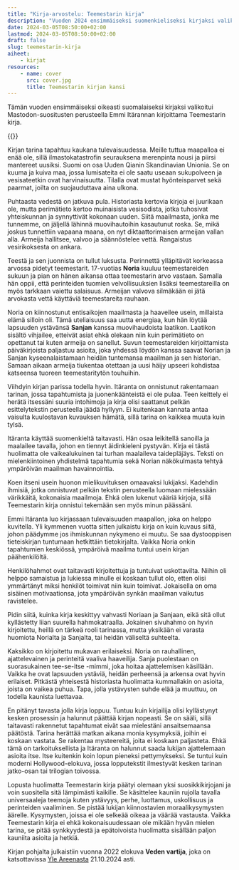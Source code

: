 ```yaml
---
title: "Kirja-arvostelu: Teemestarin kirja"
description: "Vuoden 2024 ensimmäiseksi suomenkieliseksi kirjaksi valikoitui puolisolta lahjaksi saatu Apollo-murhat."
date: 2024-03-05T08:50:00+02:00
lastmod: 2024-03-05T08:50:00+02:00
draft: false
slug: teemestarin-kirja
aiheet:
    - kirjat
resources:
    - name: cover
      src: cover.jpg
      title: Teemestarin kirjan kansi
---
```


Tämän vuoden ensimmäiseksi oikeasti suomalaiseksi kirjaksi valikoitui Mastodon-suositusten perusteella Emmi Itärannan kirjoittama Teemestarin kirja.

<!--more-->

{{<cover>}}

Kirjan tarina tapahtuu kaukana tulevaisuudessa. Meille tuttua maapalloa ei enää ole, sillä ilmastokatastrofin seurauksena merenpinta nousi ja piirsi mantereet uusiksi. Suomi on osa Uuden Qianin Skandinavian Unionia. Se on kuuma ja kuiva maa, jossa lumisateita ei ole saatu useaan sukupolveen ja vesisateetkin ovat harvinaisuutta. Tilalla ovat mustat hyönteisparvet sekä paarmat, joilta on suojauduttava aina ulkona.

Puhtaasta vedestä on jatkuva pula. Historiasta kertovia kirjoja ei juurikaan ole, mutta perimätieto kertoo muinaisista vesisodista, jotka tuhosivat yhteiskunnan ja synnyttivät kokonaan uuden. Siitä maailmasta, jonka me tunnemme, on jäljellä lähinnä muovihautoihin kasautunut roska. Se, mikä joskus tunnettiin vapaana maana, on nyt diktaattorimaisen armeijan vallan alla. Armeija hallitsee, valvoo ja säännöstelee vettä. Rangaistus vesirikoksesta on ankara.

Teestä ja sen juonnista on tullut luksusta. Perinnettä ylläpitävät korkeassa arvossa pidetyt teemestarit. 17-vuotias **Noria** kuuluu teemestareiden sukuun ja pian on hänen aikansa ottaa teemestarin arvo vastaan. Samalla hän oppii, että perinteiden tuomien velvollisuuksien lisäksi teemestareilla on myös tarkkaan vaiettu salaisuus. Armeijan valvova silmäkään ei jätä arvokasta vettä käyttäviä teemestareita rauhaan.

Noria on kiinnostunut entisaikojen maailmasta ja haaveilee usein, millaista elämä silloin oli. Tämä uteliaisuus saa uutta energiaa, kun hän löytää lapsuuden ystävänsä **Sanjan** kanssa muovihaudoista laatikon. Laatikon sisältö vihjailee, etteivät asiat ehkä olekaan niin kuin perimätieto on opettanut tai kuten armeija on sanellut. Suvun teemestareiden kirjoittamista päiväkirjoista paljastuu asioita, joka yhdessä löydön kanssa saavat Norian ja Sanjan kyseenalaistamaan heidän tuntemansa maailman ja sen historian. Samaan aikaan armeija tiukentaa otettaan ja uusi häijy upseeri kohdistaa katseensa tuoreen teemestaritytön touhuihin.

Viihdyin kirjan parissa todella hyvin. Itäranta on onnistunut rakentamaan tarinan, jossa tapahtumista ja juonenkäänteistä ei ole pulaa. Teen keittely ei herätä itsessäni suuria intohimoja ja kirja olisi saattanut pelkän esittelytekstin perusteella jäädä hyllyyn. Ei kuitenkaan kannata antaa vaisulta kuulostavan kuvauksen hämätä, sillä tarina on kaikkea muuta kuin tylsä.

Itäranta käyttää suomenkieltä taitavasti. Hän osaa leikitellä sanoilla ja maalailee tavalla, johon en tiennyt äidinkieleni pystyvän. Kirja ei tästä huolimatta ole vaikealukuinen tai turhan maalaileva taidepläjäys. Teksti on mielenkiintoinen yhdistelmä tapahtumia sekä Norian näkökulmasta tehtyä ympäröivän maailman havainnointia.

Koen itseni usein huonon mielikuvituksen omaavaksi lukijaksi. Kadehdin ihmisiä, jotka onnistuvat pelkän tekstin perusteella luomaan mielessään värikkäitä, kokonaisia maailmoja. Ehkä olen lukenut vääriä kirjoja, sillä Teemestarin kirja onnistui tekemään sen myös minun päässäni.

Emmi Itäranta luo kirjassaan tulevaisuuden maapallon, joka on helppo kuvitella. Yli kymmenen vuotta sitten julkaistu kirja on kuin kuvaus siitä, johon päädymme jos ihmiskunnan nykymeno ei muutu. Se saa dystooppisen tieteiskirjan tuntumaan hetkittäin tietokirjalta. Vaikka Noria onkin tapahtumien keskiössä, ympäröivä maailma tuntui usein kirjan päähenkilöltä.

Henkilöhahmot ovat taitavasti kirjoitettuja ja tuntuivat uskottavilta. Niihin oli helppo samaistua ja lukiessa minulle ei koskaan tullut olo, etten olisi ymmärtänyt miksi henkilöt toimivat niin kuin toimivat. Jokaisella on oma sisäinen motivaationsa, jota ympäröivän synkän maailman vaikutus ravistelee.

Pidin siitä, kuinka kirja keskittyy vahvasti Noriaan ja Sanjaan, eikä sitä ollut kyllästetty liian suurella hahmokatraalla. Jokainen sivuhahmo on hyvin kirjoitettu, heillä on tärkeä rooli tarinassa, mutta yksikään ei varasta huomiota Norialta ja Sanjalta, tai heidän väliseltä suhteelta.

Kaksikko on kirjoitettu mukavan erilaiseksi. Noria on rauhallinen, ajattelevainen ja perinteitä vaaliva haaveilija. Sanja puolestaan on suorasukainen tee-se-itse -mimmi, joka hoitaa ajattelemisen käsillään. Vaikka he ovat lapsuuden ystäviä, heidän perheensä ja arkensa ovat hyvin erilaiset. Pitkästä yhteisestä historiasta huolimatta kummallakin on asioita, joista on vaikea puhua. Tapa, jolla ystävysten suhde elää ja muuttuu, on todella kaunista luettavaa.

En pitänyt tavasta jolla kirja loppuu. Tuntuu kuin kirjailija olisi kyllästynyt kesken prosessin ja halunnut päättää kirjan nopeasti. Se on sääli, sillä taitavasti rakennetut tapahtumat eivät saa mielestäni ansaitsemaansa päätöstä. Tarina herättää matkan aikana monia kysymyksiä, joihin ei koskaan vastata. Se rakentaa mysteereitä, joita ei koskaan paljasteta. Ehkä tämä on tarkoituksellista ja Itäranta on halunnut saada lukijan ajattelemaan asioita itse. Itse kuitenkin koin lopun pieneksi pettymykseksi. Se tuntui kuin moderni Hollywood-elokuva, jossa lopputekstit ilmestyvät kesken tarinan jatko-osan tai trilogian toivossa.

Lopusta huolimatta Teemestarin kirja päätyi olemaan yksi suosikkikirjojani ja voin suositella sitä lämpimästi kaikille. Se käsittelee kauniin rujolla tavalla universaaleja teemoja kuten ystävyys, perhe, luottamus, uskollisuus ja perinteiden vaaliminen. Se pistää lukijan kiinnostavien moraalikysymysten äärelle. Kysymysten, joissa ei ole selkeää oikeaa ja väärää vastausta. Vaikka Teemestarin kirja ei ehkä kokonaisuudessaan ole mikään hyvän mielen tarina, se pitää synkkyydestä ja epätoivoista huolimatta sisällään paljon kauniita asioita ja hetkiä.

Kirjan pohjalta julkaistiin vuonna 2022 elokuva **Veden vartija**, joka on katsottavissa [Yle Areenasta](https://areena.yle.fi/1-50570186) 21.10.2024 asti.
